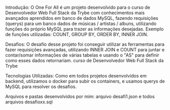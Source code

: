 Introdução: O One For All é um projeto desenvolvido para o curso de Desenvolvedor Web Full Stack da Trybe com conhecimentos mais avançados aprendidos em banco de dados MySQL, fazendo requisições (querys) para um banco dados de músicas / artistas / albuns, utilizando funções do próprio MySQL para trazer as informações desejadas. Exemplo de funções utilizadas: COUNT, GROUP BY, ORDER BY, INNER JOIN.

Desafios: O desafio desse projeto foi conseguir utilizar as ferramentas para fazer requisições avançadas, utilizando INNER JOIN e COUNT para juntar e contar/somar informações de várias tabelas e usando o "AS" para definir como esses dados retornariam. curso de Desenvolvedor Web Full Stack da Trybe

Tecnologias Utilizadas: Como em todos projetos desenvolvidos em backend, utilizamos o docker para subir os containers, e usamos querys de MySQL para resolver os desafios.

Arquivos e pastas desenvolvidos por mim: arquivo desafi1.json e todos arquivos desafioxx.sql
